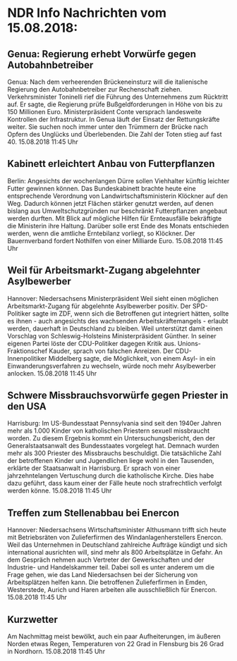 # NDR Info Nachrichten vom 15.08.2018:


## Genua: Regierung erhebt Vorwürfe gegen Autobahnbetreiber
Genua: Nach dem verheerenden Brückeneinsturz will die italienische Regierung den Autobahnbetreiber zur Rechenschaft ziehen. Verkehrsminister Toninelli rief die Führung des Unternehmens zum Rücktritt auf. Er sagte, die Regierung prüfe  Bußgeldforderungen in Höhe von bis zu 150 Millionen Euro. Ministerpräsident Conte versprach landesweite Kontrollen der Infrastruktur. In Genua läuft der Einsatz der Rettungskräfte weiter. Sie suchen noch immer unter den Trümmern der Brücke nach Opfern des Unglücks und Überlebenden. Die Zahl der Toten stieg auf fast 40. 15.08.2018 11:45 Uhr 

## Kabinett erleichtert Anbau von Futterpflanzen
Berlin: Angesichts der wochenlangen Dürre sollen Viehhalter künftig leichter Futter gewinnen können. Das Bundeskabinett brachte heute eine entsprechende Verordnung von Landwirtschaftsministerin Klöckner auf den Weg. Dadurch können jetzt Flächen stärker genutzt werden, auf denen bislang aus Umweltschutzgründen nur beschränkt Futterpflanzen angebaut werden durften. Mit Blick auf mögliche Hilfen für Ernteausfälle bekräftigte die Ministerin ihre Haltung. Darüber solle erst Ende des Monats entschieden werden, wenn die amtliche Erntebilanz vorliegt, so Klöckner. Der Bauernverband fordert Nothilfen von einer Milliarde Euro. 15.08.2018 11:45 Uhr 

## Weil für Arbeitsmarkt-Zugang abgelehnter Asylbewerber
Hannover: Niedersachsens Ministerpräsident Weil sieht einen möglichen Arbeitsmarkt-Zugang für abgelehnte Asylbewerber positiv. Der SPD-Politiker sagte im ZDF, wenn sich die Betroffenen gut integriert hätten, sollte es ihnen - auch angesichts des wachsenden Arbeitskräftemangels - erlaubt werden, dauerhaft in Deutschland zu bleiben. Weil unterstützt damit einen Vorschlag von Schleswig-Holsteins Ministerpräsident Günther. In seiner eigenen Partei löste der CDU-Politiker dagegen Kritik aus. Unions-Fraktionschef Kauder, sprach von falschen Anreizen. Der CDU-Innenpolitiker Middelberg sagte, die Möglichkeit, von einem Asyl- in ein Einwanderungsverfahren zu wechseln, würde noch mehr Asylbewerber anlocken. 15.08.2018 11:45 Uhr 

## Schwere Missbrauchsvorwürfe gegen Priester in den USA
Harrisburg:	Im US-Bundesstaat Pennsylvania sind seit den 1940er Jahren mehr als 1.000 Kinder von katholischen Priestern sexuell missbraucht worden. Zu diesem Ergebnis kommt ein Untersuchungsbericht, den der Generalstaatsanwalt des Bundesstaates vorgelegt hat. Demnach wurden mehr als 300 Priester des Missbrauchs beschuldigt. Die tatsächliche Zahl der betroffenen Kinder und Jugendlichen liege wohl in den Tausenden, erklärte der Staatsanwalt in Harrisburg. Er sprach von einer jahrzehntelangen Vertuschung durch die katholische Kirche. Dies habe dazu geführt, dass kaum einer der Fälle heute noch strafrechtlich verfolgt werden könne. 15.08.2018 11:45 Uhr 

## Treffen zum Stellenabbau bei Enercon
Hannover:	Niedersachsens Wirtschaftsminister Althusmann trifft sich heute mit Betriebsräten von Zulieferfirmen des Windanlagenherstellers Enercon. Weil das Unternehmen in Deutschland zahlreiche Aufträge kündigt und sich international ausrichten will, sind mehr als 800 Arbeitsplätze in Gefahr. An dem Gespräch nehmen auch Vertreter der Gewerkschaften und der Industrie- und Handelskammer teil. Dabei soll es unter anderem um die Frage gehen, wie das Land Niedersachsen bei der Sicherung von Arbeitsplätzen helfen kann. Die betroffenen Zulieferfirmen in Emden, Westerstede, Aurich und Haren arbeiten alle ausschließlich für Enercon. 15.08.2018 11:45 Uhr 

## Kurzwetter
Am Nachmittag meist bewölkt, auch ein paar Aufheiterungen, im äußeren Norden etwas Regen, Temperaturen von 22 Grad in Flensburg  bis 26 Grad in Nordhorn. 15.08.2018 11:45 Uhr 
